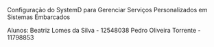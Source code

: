 Configuração do SystemD para Gerenciar Serviços Personalizados em Sistemas Embarcados


Alunos: Beatriz Lomes da Silva - 12548038 Pedro Oliveira Torrente - 11798853
